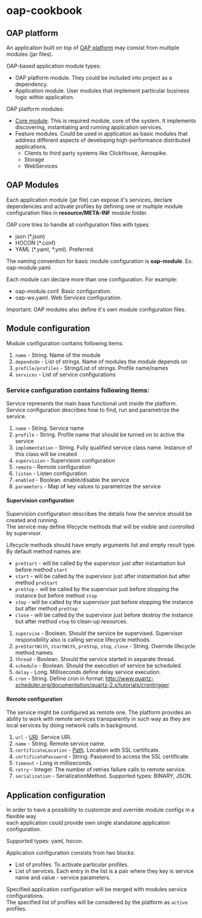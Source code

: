 # oap-cookbook

## OAP platform
An application built on top of [OAP platform](https://github.com/oaplatform) may consist from
multiple modules (jar files). </br>

OAP-based application module types:
* OAP platform module. They could be included into project as a dependency.
* Application module. User modules that implement particular business logic within application.

OAP platform modules:
* [Core module](https://github.com/oaplatform/oap). This is required module, core of the system.
It implements discovering, instantiating and running application services.
* Feature modules. Could be used in application as basic modules that address different aspects of developing 
  high-performance distributed applications.
  * Clients to third party systems like ClickHouse, Aerospike.
  * Storage
  * WebServices

## OAP Modules
Each application module (jar file) can expose it's services, declare dependencies and activate profiles
by defining one or multiple module configuration files in **resource/META-INF** module folder. </br>

OAP core tries to handle all configuration files with types: 
* json (*.json)
* HOCON (*.conf)
* YAML (*.yaml, *.yml). Preferred.

The naming convention for basic module configuration is **oap-module**. Ex: oap-module.yaml. </br>

Each module can declare more than one configuration. For example:
* oap-module.conf. Basic configuration.
* oap-ws.yaml. Web Services configuration.

Important: OAP modules also define it's own module configuration files.

## Module configuration
Module configuration contains following items:
1. `name` - String. Name of the module
2. `dependsOn` - List of strings. Name of modules the module depends on
3. `profile/profiles` - String/List of strings. Profile name/names
4. `services` - List of service configurations

### Service configuration contains following items:
Service represents the main base functional unit inside the platform. </br>
Service configuration describes how to find, run and parametrize the service. 

1. `name` - String. Service name
2. `profile` - String. Profile name that should be turned on to active the service
3. `implementation` - String. Fully qualified service class name. Instance of this class will be created
4. `supervision` - Supervision configuration
5. `remote` - Remote configuration
6. `listen` - Listen configuration
7. `enabled` - Boolean. enable/disable the service
8. `parameters` - Map of key values to parametrize the service

#### Supervision configuration
Supervision configuration describes the details how the service should be created and running. </br>
The service may define lifecycle methods that will be visible and controlled by supervisor. </br>

Lifecycle methods should have empty arguments list and empty result type. By default method names are:
* `preStart` - will be called by the supervisor just after instantiation but before method `start`
* `start` - will be called by the supervisor just after instantiation but after method `preStart`
* `preStop` - will be called by the supervisor just before stopping the instance but before method `stop`
* `stop` - will be called by the supervisor just before stopping the instance but after method `preStop`
* `close` - will be called by the supervisor just before destroy the instance but after method `stop` to clean-up resources.

1. `supervise` - Boolean. Should the service be supervised. Supervisor responsibility also is calling service lifecycle methods.
2. `preStartWith`, `startWith`, `preStop`, `stop`, `close` - String. Override lifecycle method names.    
2. `thread` - Boolean. Should the service started in separate thread.
3. `schedule` - Boolean. Should the execution of service be scheduled.
4. `delay` - Long. Milliseconds define delay service execution.
5. `cron` - String. Define cron in format: http://www.quartz-scheduler.org/documentation/quartz-2.x/tutorials/crontrigger.

#### Remote configuration
The service might be configured as remote one. The platform provides an ability to work with remote services transparently
in such way as they are local services by doing network calls in background.

1. `url` - [URI](https://docs.oracle.com/en/java/javase/15/docs/api/java.base/java/net/URI.html). Service URI.
2. `name` - String. Remote service name.
3. `certificateLocation` - [Path](https://docs.oracle.com/en/java/javase/15/docs/api/java.base/java/nio/file/Path.html). Location with SSL certificate.
4. `certificatePassword` - String. Password to access the SSL certificate.
5. `timeout` - Long in milliseconds.
6. `retry` - Integer. The number of retries failure calls to remote service.
7. `serialization` - SerializationMethod. Supported types: BINARY, JSON.

## Application configuration
In order to have a possibility to customize and override module configs in a flexible way </br> 
each application could provide own single standalone application configuration.

Supported types: yaml, hocon. </br>

Application configuration consists from two blocks:
* List of profiles. To activate particular profiles.
* List of services. Each entry in the list is a pair where they key is service name and value - service parameters.

Specified application configuration will be merged with modules service configurations.</br>
The specified list of profiles will be considered by the platform as `active` profiles.